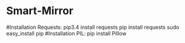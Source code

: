 # Smart-Mirror

#Installation Requests:
	pip3.4 install requests
	pip install requests
	sudo easy_install pip
#Installation PIL:
	pip install Pillow
